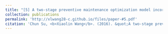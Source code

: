 ```yaml
---
title: "[5] A two-stage preventive maintenance optimization model incorporating two-dimensional extended warranty"
collection: publications
permalink: 'http://xlwang28-c.github.io/files/paper-#5.pdf'
citation: 'Chun Su, <b>Xiaolin Wang</b>. (2016). &quot;A two-stage preventive maintenance optimization model incorporating two-dimensional extended warranty.&quot; <i>Reliability Engineering & System Safety</i>. 155, 169-178.'
---
```

